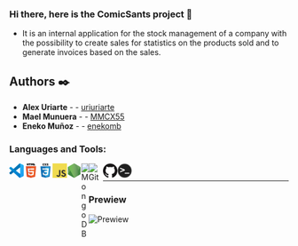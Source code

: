 ### Hi there, here is the ComicSants project 👋 
- It is an internal application for the stock management of a company with the possibility to create sales for statistics on the products sold and to generate invoices based on the sales.

## Authors ✒️

* **Alex Uriarte** - - [uriuriarte](https://github.com/uriuriarte)
* **Mael Munuera** - - [MMCX55](https://github.com/MMCX55)
* **Eneko Muñoz** - - [enekomb](https://github.com/enekomb)

### Languages and Tools:

<img align="left" alt="Visual Studio Code" width="26px" src="https://raw.githubusercontent.com/github/explore/80688e429a7d4ef2fca1e82350fe8e3517d3494d/topics/visual-studio-code/visual-studio-code.png" />
<img align="left" alt="HTML5" width="26px" src="https://raw.githubusercontent.com/github/explore/80688e429a7d4ef2fca1e82350fe8e3517d3494d/topics/html/html.png" />
<img align="left" alt="CSS3" width="26px" src="https://raw.githubusercontent.com/github/explore/80688e429a7d4ef2fca1e82350fe8e3517d3494d/topics/css/css.png" />
<img align="left" alt="JavaScript" width="26px" src="https://raw.githubusercontent.com/github/explore/80688e429a7d4ef2fca1e82350fe8e3517d3494d/topics/javascript/javascript.png" />
<img align="left" alt="Node.js" width="26px" src="https://raw.githubusercontent.com/github/explore/80688e429a7d4ef2fca1e82350fe8e3517d3494d/topics/nodejs/nodejs.png" />
<img align="left" alt="MongoDB" width="13px" src="https://media-public.canva.com/MADnBuGrknA/3/thumbnail_large.png" />
<img align="left" alt="Git" width="26px" src="https://c0.klipartz.com/pngpicture/713/558/gratis-png-iconos-de-computadora-pro-git-portable-network-graphics-logo-github-thumbnail.png" />
<img align="left" alt="GitHub" width="26px" src="https://raw.githubusercontent.com/github/explore/78df643247d429f6cc873026c0622819ad797942/topics/github/github.png" />
<img align="left" alt="Terminal" width="26px" src="https://raw.githubusercontent.com/github/explore/80688e429a7d4ef2fca1e82350fe8e3517d3494d/topics/terminal/terminal.png" />

<br />

---

### Prewiew

<img align="left" alt="Prewiew" width="250px" src="./IMG/prewiew.png"/>


